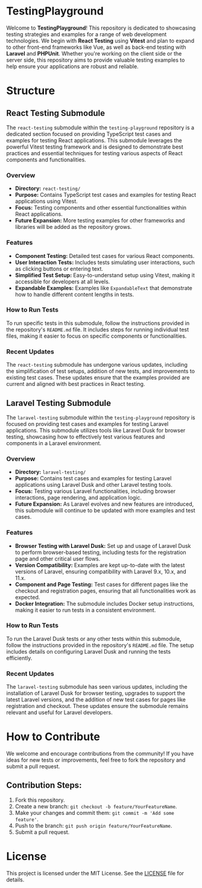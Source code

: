 # TestingPlayground

Welcome to **TestingPlayground**! This repository is dedicated to showcasing testing strategies and examples for a range of web development technologies. We begin with **React Testing** using **Vitest** and plan to expand to other front-end frameworks like Vue, as well as back-end testing with **Laravel** and **PHPUnit**. Whether you're working on the client side or the server side, this repository aims to provide valuable testing examples to help ensure your applications are robust and reliable.

# Structure
## React Testing Submodule

The `react-testing` submodule within the `testing-playground` repository is a dedicated section focused on providing TypeScript test cases and examples for testing React applications. This submodule leverages the powerful Vitest testing framework and is designed to demonstrate best practices and essential techniques for testing various aspects of React components and functionalities.

### Overview

- **Directory:** `react-testing/`
- **Purpose:** Contains TypeScript test cases and examples for testing React applications using Vitest.
- **Focus:** Testing components and other essential functionalities within React applications.
- **Future Expansion:** More testing examples for other frameworks and libraries will be added as the repository grows.

### Features

- **Component Testing:** Detailed test cases for various React components.
- **User Interaction Tests:** Includes tests simulating user interactions, such as clicking buttons or entering text.
- **Simplified Test Setup:** Easy-to-understand setup using Vitest, making it accessible for developers at all levels.
- **Expandable Examples:** Examples like `ExpandableText` that demonstrate how to handle different content lengths in tests.

### How to Run Tests

To run specific tests in this submodule, follow the instructions provided in the repository's `README.md` file. It includes steps for running individual test files, making it easier to focus on specific components or functionalities.

### Recent Updates

The `react-testing` submodule has undergone various updates, including the simplification of test setups, addition of new tests, and improvements to existing test cases. These updates ensure that the examples provided are current and aligned with best practices in React testing.

## Laravel Testing Submodule

The `laravel-testing` submodule within the `testing-playground` repository is focused on providing test cases and examples for testing Laravel applications. This submodule utilizes tools like Laravel Dusk for browser testing, showcasing how to effectively test various features and components in a Laravel environment.

### Overview

- **Directory:** `laravel-testing/`
- **Purpose:** Contains test cases and examples for testing Laravel applications using Laravel Dusk and other Laravel testing tools.
- **Focus:** Testing various Laravel functionalities, including browser interactions, page rendering, and application logic.
- **Future Expansion:** As Laravel evolves and new features are introduced, this submodule will continue to be updated with more examples and test cases.

### Features

- **Browser Testing with Laravel Dusk:** Set up and usage of Laravel Dusk to perform browser-based testing, including tests for the registration page and other critical user flows.
- **Version Compatibility:** Examples are kept up-to-date with the latest versions of Laravel, ensuring compatibility with Laravel 9.x, 10.x, and 11.x.
- **Component and Page Testing:** Test cases for different pages like the checkout and registration pages, ensuring that all functionalities work as expected.
- **Docker Integration:** The submodule includes Docker setup instructions, making it easier to run tests in a consistent environment.

### How to Run Tests

To run the Laravel Dusk tests or any other tests within this submodule, follow the instructions provided in the repository's `README.md` file. The setup includes details on configuring Laravel Dusk and running the tests efficiently.

### Recent Updates

The `laravel-testing` submodule has seen various updates, including the installation of Laravel Dusk for browser testing, upgrades to support the latest Laravel versions, and the addition of new test cases for pages like registration and checkout. These updates ensure the submodule remains relevant and useful for Laravel developers.

# How to Contribute

We welcome and encourage contributions from the community! If you have ideas for new tests or improvements, feel free to fork the repository and submit a pull request.

## Contribution Steps:
1. Fork this repository.
2. Create a new branch: `git checkout -b feature/YourFeatureName`.
3. Make your changes and commit them: `git commit -m 'Add some feature'`.
4. Push to the branch: `git push origin feature/YourFeatureName`.
5. Submit a pull request.

# License

This project is licensed under the MIT License. See the [LICENSE](./LICENSE) file for details.